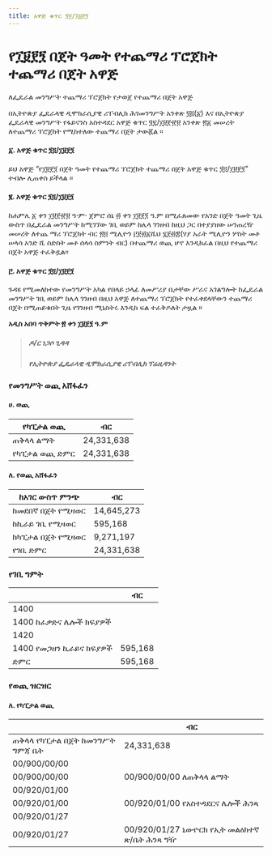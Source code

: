 ```yaml
---
title: አዋጅ ቁጥር ፺፬/፲፱፻፺
---
```


# የ፲፱፻፺ በጀት ዓመት የተጨማሪ ፕሮጀክት ተጨማሪ በጀት አዋጅ

ለፌዴራል መንግሥት ተጨማሪ ፕሮጀክት የታወጀ
የተጨማሪ በጀት አዋጅ

በኢትዮጵያ ፌዴራላዊ ዲሞክራሲያዊ ሪፐብሊክ ሕገመንግሥት
አንቀጽ ፶፭(፩) እና በኢትዮጵያ ፌዴራላዊ መንግሥት የፋይናንስ
አስተዳደር አዋጅ ቁጥር ፶፯/፲፱፻፹፱ አንቀጽ ፳፩ መሠረት ለተጨማሪ
ፕሮጀክት የሚከተለው ተጨማሪ በጀት ታውጇል ።

#### ፩.  አዋጅ ቁጥር ፺፬/፲፱፻፺

ይህ አዋጅ “የ፲፱፻፺ በጀት ዓመት የተጨማሪ ፕሮጀክት
ተጨማሪ በጀት አዋጅ ቁጥር ፺፬/፲፱፻፺” ተብሎ ሊጠቀስ
ይችላል ።

#### ፪.  አዋጅ ቁጥር ፺፬/፲፱፻፺

ከሐምሌ ፩ ቀን ፲፱፻፹፱ ዓ·ም· ጀምሮ ሰኔ ፴ ቀን ፲፱፻፺
ዓ.ም በሚፈጸመው የአንድ በጀት ዓመት ጊዜ ውስጥ
በፌዴራል መንግሥት ከሚገኘው ገቢ ወይም ከሌላ
ገንዘብ ከዚህ ጋር በተያያዘው ሠንጠረዥ መሠረት ለተጨ
ማሪ ፕሮጀክት ብር ፳፬ ሚሊዮን ፫፻፴፩ሺህ ፮፻፴፰(ሃያ
አራት ሚሊዮን ሦስት መቶ ሠላሳ አንድ ሺ ስድስት መቶ
ሰላሳ ስምንት ብር) በተጨማሪ ወጪ ሆኖ እንዲከፈል
በዚህ የተጨማሪ በጀት አዋጅ ተፈቅዷል።

#### ፫.  አዋጅ ቁጥር ፺፬/፲፱፻፺

ጉዳዩ የሚመለከተው የመንግሥት አካል የበላይ ኃላፊ
ለመሥሪያ ቤታቸው ሥራና አገልግሎት ከፌዴራል
መንግሥት ገቢ ወይም ከሌላ ገንዘብ በዚህ አዋጅ
ለተጨማሪ ፕሮጀክት የተፈቀደላቸውን ተጨማሪ
በጀት በሚጠይቁበት ጊዜ የገንዘብ ሚኒስትሩ እንዲከ
ፍል ተፈቅዶለት ታዟል ።

**አዲስ አበባ ጥቅምት ፳ ቀን ፲፱፻፺ ዓ.ም**

> ##### ዶ/ር ነጋሶ ጊዳዳ
>
> ##### የኢትዮጵያ ፌዴራላዊ ዲሞክራሲያዊ ሪፐብሊክ ፕሬዚዳንት

### የመንግሥት ወጪ አሸፋፈን

#### ሀ. ወጪ

| የካፒታል ወጪ | ብር |
| ----------- | ----------- |
| ጠቅላላ ልማት | 24,331,638 |
| የካፒታል ወጪ ድምር | 24,331,638 |

#### ለ. የወጪ አሸፋፈን

| ከአገር ውስጥ ምንጭ | ብር |
| ----------- | ----------- |
| ከመደበኛ በጀት የሚዛወር | 14,645,273 |
| ከኪራይ ገቢ የሚዛወር | 595,168 |
| ከካፒታል በጀት የሚዛወር | 9,271,197 |
| የገቢ ድምር | 24,331,638 |

### የገቢ ግምት

|    |ብር |
| ----------- | ----------- |
| 1400 |  |
| 1400 ከፈቃድና ሌሎች ክፍያዎች| |
| 1420 |  |
| 1400 የመጋዘን ኪራይና ክፍያዎች| 595,168 |
| ድምር | 595,168 |

### የወጪ ዝርዝር

#### ለ. የካፒታል ወጪ

|   |ብር |
| ----------- | ----------- |
| ጠቅላላ የካፒታል በጀት ከመንግሥት ግምጃ ቤት| 24,331,638 |
| 00/900/00/00|  |
| 00/900/00/00| 00/900/00/00 ለጠቅላላ ልማት| " |
| 00/920/01/00| |
| 00/920/01/00| 00/920/01/00 የአስተዳደርና ሌሎች ሕንጻ| " |
| 00/920/01/27|  |
| 00/920/01/27| 00/920/01/27 ኒውዮርክ የኢት መልዕክተኛ ጽ/ቤት ሕንጻ ግዥ| " |
